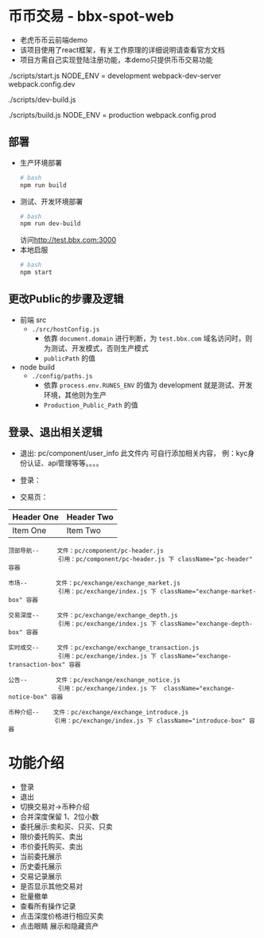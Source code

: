 # 币币交易 - bbx-spot-web
- 老虎币币云前端demo
- 该项目使用了react框架，有关工作原理的详细说明请查看官方文档
- 项目方需自己实现登陆注册功能，本demo只提供币币交易功能


./scripts/start.js
    NODE_ENV = development
    webpack-dev-server
    webpack.config.dev

./scripts/dev-build.js

./scripts/build.js
    NODE_ENV = production
    webpack.config.prod



## 部署

- 生产环境部署
    ```bash
    # bash
    npm run build
    ```
- 测试、开发环境部署
    ```bash
    # bash
    npm run dev-build
    ```
    访问<http://test.bbx.com:3000>
- 本地启服
    ```bash
    # bash
    npm start
    ```

## 更改Public的步骤及逻辑

- 前端 src
    - `./src/hostConfig.js`
        - 依靠 `document.domain` 进行判断，为 `test.bbx.com` 域名访问时，则为测试、开发模式，否则生产模式
        - `publicPath` 的值
- node build
    - `./config/paths.js`
        - 依靠 `process.env.RUNES_ENV` 的值为 development 就是测试、开发环境，其他则为生产
        - `Production_Public_Path` 的值


## 登录、退出相关逻辑
- 退出:     pc/component/user_info  此文件内 可自行添加相关内容， 例：kyc身份认证、api管理等等。。。。
- 登录：


- 交易页：

| Header One     | Header Two     |
| :------------- | :------------- |
| Item One       | Item Two       |

    顶部导航--     文件：pc/component/pc-header.js
                  引用：pc/component/pc-header.js 下 className="pc-header" 容器

    市场--        文件：pc/exchange/exchange_market.js
                  引用：pc/exchange/index.js 下 className="exchange-market-box" 容器

    交易深度--     文件：pc/exchange/exchange_depth.js
                  引用：pc/exchange/index.js 下 className="exchange-depth-box" 容器

    实时成交--     文件：pc/exchange/exchange_transaction.js
                  引用：pc/exchange/index.js 下 className="exchange-transaction-box" 容器

    公告--        文件：pc/exchange/exchange_notice.js
                  引用：pc/exchange/index.js 下  className="exchange-notice-box" 容器

    币种介绍--    文件：pc/exchange/exchange_introduce.js
                 引用：pc/exchange/index.js 下 className="introduce-box" 容器


# 功能介绍
- 登录
- 退出
- 切换交易对->币种介绍
- 合并深度保留  1、2位小数
- 委托展示:卖和买、只买、只卖
- 限价委托购买、卖出
- 市价委托购买、卖出
- 当前委托展示
- 历史委托展示
- 交易记录展示
- 是否显示其他交易对
- 批量撤单
- 查看所有操作记录
- 点击深度价格进行相应买卖
- 点击眼睛 展示和隐藏资产
